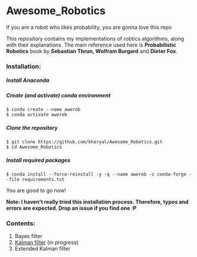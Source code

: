 # Awesome_Robotics
If you are a robot who likes probability, you are gonna love this repo

This repository contains my implementations of robtics algorithms, along with their explanations. The main reference used here is **Probabilistic Robotics** book by **Sebastian Thrun, Wolfram Burgard** and **Dieter Fox**.

### Installation:
##### Install Anaconda
##### Create (and activate) conda environment
```
$ conda create --name awerob
$ conda activate awerob
```
##### Clone the repository
```
$ git clone https://github.com/kharyal/Awesome_Robotics.git
$ cd Awesome_Robotics
```
##### Install required packages
```
$ conda install --force-reinstall -y -q --name awerob -c conda-forge --file requirements.txt
```
You are good to go now!

**Note: I haven't really tried this installation process. Therefore, typos and errors are expected. Drop an issue if you find one :P**



### Contents:
1. Bayes filter
2. [Kalman filter](./kalman-filter/kalman-filter.md) (in progress)
3. Extended Kalman filter

